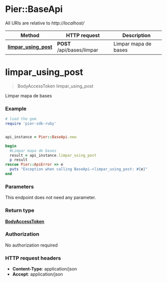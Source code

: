 # Pier::BaseApi

All URIs are relative to *http://localhost/*

Method | HTTP request | Description
------------- | ------------- | -------------
[**limpar_using_post**](BaseApi.md#limpar_using_post) | **POST** /api/bases/limpar | Limpar mapa de bases




# **limpar_using_post**
> BodyAccessToken limpar_using_post

Limpar mapa de bases

### Example
```ruby
# load the gem
require 'pier-sdk-ruby'


api_instance = Pier::BaseApi.new

begin
  #Limpar mapa de bases
  result = api_instance.limpar_using_post
  p result
rescue Pier::ApiError => e
  puts "Exception when calling BaseApi->limpar_using_post: #{e}"
end
```

### Parameters
This endpoint does not need any parameter.


### Return type

[**BodyAccessToken**](BodyAccessToken.md)

### Authorization

No authorization required

### HTTP request headers

 - **Content-Type**: application/json
 - **Accept**: application/json





